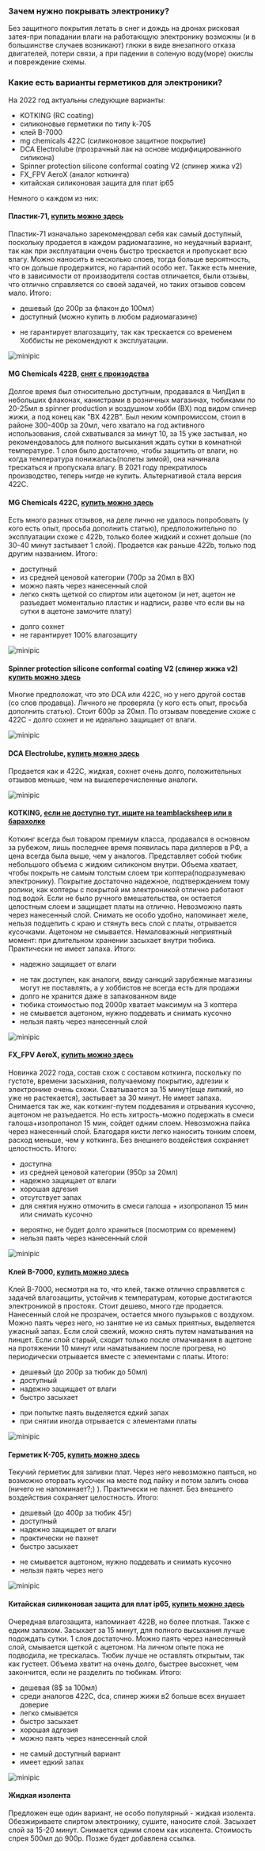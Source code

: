 ### Зачем нужно покрывать электронику?

Без защитного покрытия летать в снег и дождь на дронах рисковая затея-при попадании влаги на работающую электронику возможны (и в большинстве случаев возникают) глюки в виде внезапного отказа двигателей, потери связи, а при падении в соленую воду(море) окислы и повреждение схемы.

### Какие есть варианты герметиков для электроники?

На 2022 год актуальны следующие варианты:
* KOTKING (RC coating)
* силиконовые герметики по типу k-705
* клей B-7000
* mg chemicals 422С (силиконовое защитное покрытие)
* DCA Electrolube (прозрачный лак на основе модифицированного силикона)
* Spinner protection silicone conformal coating V2 (спинер жижа v2)
* FX_FPV AeroX (аналог коткинга)
* китайская силиконовая защита для плат ip65

Немного о каждом из них:
#### Пластик-71, [купить можно здесь](https://www.chipdip.ru/product/plastik-71-100)
Пластик-71 изначально зарекомендовал себя как самый доступный, поскольку продается в каждом радиомагазине, но неудачный вариант, так как при эксплуатации очень быстро трескается и пропускает всю влагу. Можно наносить в несколько слоев, тогда больше вероятность, что он дольше продержится, но гарантий особо нет. Также есть мнение, что в зависимости от производителя состав отличается, были отзывы, что отлично справляется со своей задачей, но таких отзывов совсем мало. Итого:
+ дешевый (до 200р за флакон до 100мл)
+ доступный (можно купить в любом радиомагазине)
- не гарантирует влагозащиту, так как трескается со временем
Хоббисты не рекомендуют к эксплуатации.

![minipic](https://cdn1.ozone.ru/s3/multimedia-1/wc1200/6125209837.jpg)

#### MG Chemicals 422B, [снят с произодства]()
Долгое время был относительно доступным, продавался в ЧипДип в небольших флаконах, канистрами в розничных магазинах, тюбиками по 20-25мл в spinner production и воздушном хобби (ВХ) под видом спинер жижи, а под конец как "ВХ 422B". Был неким компромиссом, стоил в районе 300-400р за 20мл, чего хватало на год активного использования, слой схватывался за минут 10, за 15 уже застывал, но рекомендовалось для полного высыхания ждать сутки в комнатной температуре. 1 слоя было достаточно, чтобы защитить от влаги, но когда температура понижалась(полеты зимой), она начинала трескаться и пропускала влагу. В 2021 году прекратилось производство, теперь нигде не купить. Альтернативой стала версия 422С.

#### MG Chemicals 422C, [купить можно здесь](https://air-hobby.ru/katalog/product/2420-mg-chemicals-422s-silikonovoe-zashchitnoe-pokritie-20ml.html)
Есть много разных отзывов, на деле лично не удалось попробовать (у кого есть опыт, просьба дополнить статью), предположительно по эксплуатации схоже с 422b, только более жидкий и сохнет дольше (по 30-40 минут застывает 1 слой). Продается как раньше 422b, только под другим названием. Итого:
+ доступный
+ из средней ценовой категории (700р за 20мл в ВХ)
+ можно паять через нанесенный слой
+ легко снять щеткой со спиртом или ацетоном (и нет, ацетон не разъедает моментально пластик и надписи, разве что если вы на сутки в ацетоне замочите плату)
- долго сохнет
- не гарантирует 100% влагозащиту

![minipic](https://air-hobby.ru/components/com_virtuemart/shop_image/product/422_silikonovoe_zaschitnoe_pokrytie_18ml_5f748e262abf2.jpg)

#### Spinner protection silicone conformal coating V2 (спинер жижа v2) [купить можно здесь](https://www.spinnerproduction.ru/catalog-0-846)
Многие предположат, что это DCA или 422C, но у него другой состав (со слов продавца). Личного не проверяла (у кого есть опыт, просьба дополнить статью). Стоит 600р за 20мл. По отзывам поведение схоже с 422C - долго сохнет и не идеально защищает от влаги.

![minipic](https://www.spinnerproduction.ru/crop_image/spinner/mainr846tekstil-tekstil-20210607_223838.jpg)

#### DCA Electrolube, [купить можно здесь](https://air-hobby.ru/katalog/product/2286-dca-electrolube-prozrachniy-lak-na-osnove-modifitsirovannogo-silikona-20ml.html)
Продается как и 422C, жидкая, сохнет очень долго, положительных отзывов меньше, чем на вышеперечисленные аналоги.

![minipic](https://air-hobby.ru/components/com_virtuemart/shop_image/product/lectrolube_prozrachnyy_lak_na_osnove_modificirovannogo_silikona_25ml_59fb07f1eb67b.jpg)

#### KOTKING, [если не доступно тут, ищите на teamblacksheep или в барахолке](https://microdroneshop.ru/product/kotking)
Коткинг всегда был товаром премиум класса, продавался в основном за рубежом, лишь последнее время появилась пара диллеров в РФ, а цена всегда была выше, чем у аналогов. Представляет собой тюбик небольшого объема с жидким силиконом внутри. Объема хватает, чтобы покрыть не самым толстым слоем три коптера(подразумеваю электронику). Покрытие достаточно надежное, подтверждением тому ролики, как коптеры с покрытой им электроникой отлично работают под водой. Если не было ручного вмешательства, он остается целостным слоем и защищает платы на отлично. Невозможно паять через нанесенный слой. Снимать не особо удобно, напоминает желе, нельзя подцепить с краю и стянуть весь слой с платы, отрывается кусочками. Ацетоном не смывается. Немаловажный неприятный момент: при длительном хранении засыхает внутри тюбика. Практически не имеет запаха. Итого:
+ надежно защищает от влаги
- не так доступен, как аналоги, ввиду санкций зарубежные магазины могут не поставлять, а у хоббистов не всегда есть для продажи
- долго не хранится даже в запакованном виде
- тюбика стоимостью под 2000р хватает максимум на 3 коптера
- не смывается ацетоном, нужно поддевать и снимать кусочно
- нельзя паять через нанесенный слой

![minipic](https://kotking.com/wp-content/uploads/2021/12/new02-1536x864.jpg)

#### FX_FPV AeroX, [купить можно здесь](https://quadro.team/goods/aerox)
Новинка 2022 года, состав схож с составом коткинга, поскольку по густоте, времени засыхания, получаемому покрытию, адгезии к электронике очень схожи. Схватывается за 15 минут(еще липкий, но уже не растекается), застывает за 30 минут. Не имеет запаха. Снимается так же, как коткинг-путем поддевания и отрывания кусочно, ацетоном не разъедается. Но есть хитрость-можно подержать в смеси галоша+изопропанол 15 мин, сойдет одним слоем. Невозможна пайка через нанесенный слой. Благодаря кисти легко наносить тонким слоем, расход меньше, чем у коткинга. Без внешнего воздействия сохраняет целостность. Итого:
+ доступна
+ из средней ценовой категории (950р за 20мл)
+ надежно защищает от влаги
+ хорошая адгезия
+ отсутствует запах
+ для снятия нужно отмочить в смеси галоша + изопропанол 15 мин или снимать кусочно
- вероятно, не будет долго храниться (посмотрим со временем)
- нельзя паять через нанесенный слой

![minipic](https://i1.stat01.com/2/6877/168763447/075a3e/photo2022-03-3122-19-17-jpg.jpg)

#### Клей B-7000, [купить можно здесь](https://www.wildberries.ru/catalog/14059777/detail.aspx)
Клей B-7000, несмотря на то, что клей, также отлично справляется с задачей влагозащиты, устойчив к температурам, которые достигаются электроникой в простоях. Стоит дешево, много где продается. Нанесенный слой не прозрачен, остается много пузырьков с воздухом. Можно паять через него, но занятие не из самых приятных, выделяется ужасный запах. Если слой свежий, можно снять путем наматывания на пинцет. Если слой старый, сходит только после отмачивания в ацетоне на протяжении 10 минут или наматыванием после прогрева, но периодически отрывается вместе с элементами с платы. Итого:
+ дешевый (до 200р за тюбик до 50мл)
+ доступный
+ надежно защищает от влаги
+ быстро засыхает
- при попытке паять выделяется едкий запах
- при снятии иногда отрывается с элементами платы

![minipic](https://avatars.mds.yandex.net/get-mpic/5288781/img_id9048331639805302261.jpeg/orig)

#### Герметик K-705,  [купить можно здесь](https://www.chipdip.ru/product0/8007750824)
Текучий герметик для заливки плат. Через него невозможно паяться, но возможно оторвать кусочек на месте под пайку и потом залить снова (ничего не напоминает?;) ). Практически не пахнет. Без внешнего воздействия сохраняет целостность. Итого:
+ дешевый (до 400р за тюбик 45г)
+ доступный
+ надежно защищает от влаги
+ практически не пахнет
+ быстро засыхает
- не смывается ацетоном, нужно поддевать и снимать кусочно
- нельзя паять через него

![minipic](https://aliradar.com/api/image?url=https%3A%2F%2Fae01.alicdn.com%2Fkf%2FHTB1y0szNhYaK1RjSZFnq6y80pXan%2F705-Silicone-Clear-Sealing-Glue-Waterproof-Heat-Resist-For-Electron-Component-Adhesives-Sealers.jpg_220x220.jpg_Q70.jpg_.webp)

#### Китайская силиконовая защита для плат ip65, [купить можно здесь](https://a.aliexpress.com/_mKX5LuM)
Очередная влагозащита, напоминает 422B, но более плотная. Также с едким запахом. Засыхает за 15 минут, для полного высыхания лучше подождать сутки. 1 слоя достаточно. Можно паять через нанесенный слой, смывается щеткой с ацетоном. На личном опыте пока не подводила, не трескалась. Тюбик лучше не оставлять открытым, так как густеет. Объема хватит на очень долго, быстрее высохнет, чем закончится, если не разделить по тюбикам. Итого:
+ дешевая (8$ за 100мл)
+ среди аналогов 422C, dca, спинер жижи в2 больше всех внушает доверие
+ легко смывается
+ быстро засыхает
+ хорошая адгезия
+ можно паять через нанесенный слой
- не самый доступный вариант
- имеет едкий запах

![minipic](https://ae04.alicdn.com/kf/S96c49d979a85429bb51021eaedfa4832M/-.jpg)

#### Жидкая изолента
Предложен еще один вариант, не особо популярный - жидкая изолента. Обезжириваете спиртом электронику, сушите, наносите слой. Засыхает слой за 15-20 минут. Снимается одним слоем как изолента. Стоимость спрея 500мл до 900р. Позже будет добавлена ссылка.
